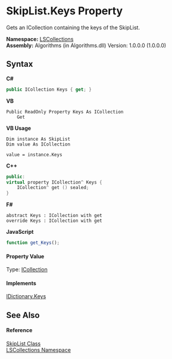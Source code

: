 # SkipList.Keys Property 
 

Gets an ICollection containing the keys of the SkipList.

**Namespace:**&nbsp;<a href="74772e97-7817-3c3c-69d7-7adc29f9a1cd">LSCollections</a><br />**Assembly:**&nbsp;Algorithms (in Algorithms.dll) Version: 1.0.0.0 (1.0.0.0)

## Syntax

**C#**<br />
``` C#
public ICollection Keys { get; }
```

**VB**<br />
``` VB
Public ReadOnly Property Keys As ICollection
	Get
```

**VB Usage**<br />
``` VB Usage
Dim instance As SkipList
Dim value As ICollection

value = instance.Keys

```

**C++**<br />
``` C++
public:
virtual property ICollection^ Keys {
	ICollection^ get () sealed;
}
```

**F#**<br />
``` F#
abstract Keys : ICollection with get
override Keys : ICollection with get
```

**JavaScript**<br />
``` JavaScript
function get_Keys();

```


#### Property Value
Type: <a href="http://msdn2.microsoft.com/en-us/library/b1ht6113" target="_blank">ICollection</a>

#### Implements
<a href="http://msdn2.microsoft.com/en-us/library/46xetf8e" target="_blank">IDictionary.Keys</a><br />

## See Also


#### Reference
<a href="71779526-fbe7-b15e-7782-10d57337282b">SkipList Class</a><br /><a href="74772e97-7817-3c3c-69d7-7adc29f9a1cd">LSCollections Namespace</a><br />